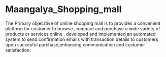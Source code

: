 # Maangalya_Shopping_mall
   The Primary objecrtive of online shopping mall is to provides a convenient platform for customer to browse ,compare and purchase a wide variety of products or services online .
   developed and implemented an automated system to send confirmation emails with transaction details to customers upon succesful  purchase,enhancing communication and customer satisfaction.
